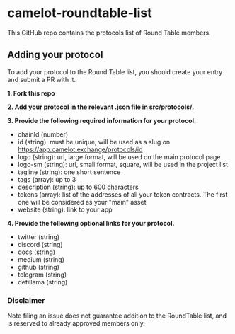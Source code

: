 # camelot-roundtable-list

This GitHub repo contains the protocols list of Round Table members.

## Adding your protocol

To add your protocol to the Round Table list, you should create your entry and submit a PR with it. 

**1. Fork this repo**

**2. Add your protocol in the relevant .json file in src/protocols/.**

**3. Provide the following required information for your protocol.**

- chainId (number)
- id (string): must be unique, will be used as a slug on https://app.camelot.exchange/protocols/id
- logo (string): url, large format, will be used on the main protocol page
- logo-sm (string): url, small format, square, will be used in the project list
- tagline (string): one short sentence
- tags (array): up to 3
- description (string): up to 600 characters
- tokens (array): list of the addresses of all your token contracts. The first one will be considered as your "main" asset
- website (string): link to your app

**4. Provide the following optional links for your protocol.**

- twitter (string)
- discord (string)
- docs (string)
- medium (string)
- github (string)
- telegram (string)
- defillama (string)

### Disclaimer

Note filing an issue does not guarantee addition to the RoundTable list, 
and is reserved to already approved members only.